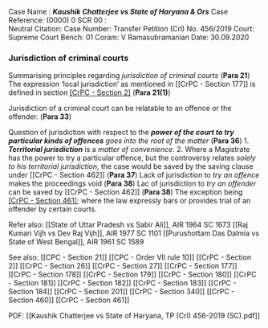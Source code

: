 Case Name : ***Kaushik Chatterjee vs State of Haryana & Ors***
Case Reference: (0000) 0 SCR 00 :  
Neutral Citation:
Case Number: Transfer Petition (Crl) No. 456/2019
Court: Supreme Court
Bench: 01
Coram: V Ramasubramanian
Date: 30.09.2020

### Jurisdiction of criminal courts

Summarising principles regarding *jurisdiction of criminal courts* (**Para 21**)
	The expression ‘local jurisdiction’ as mentioned in [[CrPC - Section 177]] is defined in section [[CrPC - Section 2]](j) (**Para 21(1)**)

Jurisdiction of a criminal court can be relatable to an offence or the offender. (**Para 33**)

Question of jurisdiction with respect to the ***power of the court to try particular kinds of offences*** *goes into the root of the matter* (**Para 36**)
	1. ***Territorial jurisdiction*** is a *matter of convenience*.
	2. Where a Magistrate has the power to try a particular offence, but the controversy relates *solely to his territorial jurisdiction*, the case would be saved by the saving clause under [[CrPC - Section 462]] (**Para 37**)
		Lack of jurisdiction to *try an offence* makes the proceedings void (**Para 38**)
		Lac of jurisdiction to *try an offender* can be saved by [[CrPC - Section 462]] (**Para 38**)
			The exception being [[CrPC - Section 461]](l); where the law expressly bars or provides trial of an offender by certain courts.

Refer also:
[[State of Uttar Pradesh vs Sabir Ali]], AIR 1964 SC 1673
[[Raj Kumari Vijh vs Dev Raj Vijh]], AIR 1977 SC 1101
[[Purushottam Das Dalmia vs State of West Bengal]], AIR 1961 SC 1589

See also:
[[CPC - Section 21]]
[[CPC - Order VII rule 10]]
[[CrPC - Section 2]]
[[CrPC - Section 26]]
[[CrPC - Section 27]]
[[CrPC - Section 177]]
[[CrPC - Section 178]]
[[CrPC - Section 179]]
[[CrPC - Section 180]]
[[CrPC - Section 181]]
[[CrPC - Section 182]]
[[CrPC - Section 183]]
[[CrPC - Section 184]]
[[CrPC - Section 201]]
[[CrPC - Section 340]] 
[[CrPC - Section 460]]
[[CrPC - Section 461]]

PDF:
[[Kaushik Chatterjee vs State of Haryana, TP (Crl) 456-2019 (SC).pdf]]